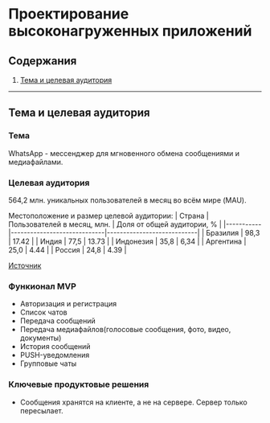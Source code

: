 # Проектирование высоконагруженных приложений

## Содержания

1. [Тема и целевая аудитория](#тема-и-целевая-аудитория)

---

## Тема и целевая аудитория

### Тема

WhatsApp - мессенджер для мгновенного обмена сообщениями и медиафайлами.

### Целевая аудитория

564,2 млн. уникальных пользователей в месяц во всём мире (MAU).

Местоположение и размер целевой аудитории:
| Страна    | Пользователей в месяц, млн. | Доля от общей аудитории, % |
|-----------|-----------------------------|----------------------------|
| Бразилия  | 98,3                        | 17.42                      |
| Индия     | 77,5                        | 13.73                      |
| Индонезия | 35,8                        | 6,34                       |
| Аргентина | 25,0                        | 4.44                       |
| Россия    | 24,8                        | 4.39                       |

[Источник](https://pro.similarweb.com/#/digitalsuite/websiteanalysis/overview/website-performance/*/999/3m?webSource=Total&key=whatsapp.com)

### Функионал MVP

* Авторизация и регистрация
* Список чатов
* Передача сообщений
* Передача медиафайлов(голосовые сообщения, фото, видео, документы)
* История сообщений
* PUSH-уведомления
* Групповые чаты

### Ключевые продуктовые решения

* Сообщения хранятся на клиенте, а не на сервере. Сервер только пересылает.
